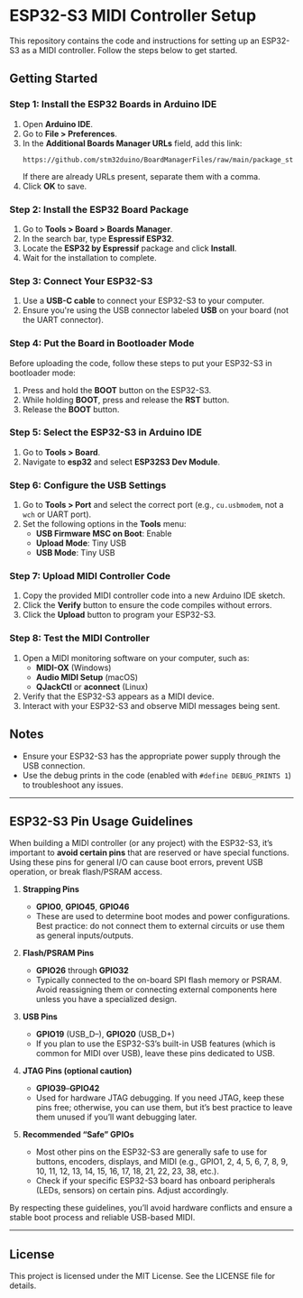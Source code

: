 # ESP32-S3 MIDI Controller Setup

This repository contains the code and instructions for setting up an ESP32-S3 as a MIDI controller. Follow the steps below to get started.


## Getting Started

### Step 1: Install the ESP32 Boards in Arduino IDE
1. Open **Arduino IDE**.
2. Go to **File > Preferences**.
3. In the **Additional Boards Manager URLs** field, add this link:
   ```
   https://github.com/stm32duino/BoardManagerFiles/raw/main/package_stmicroelectronics_index.json
   ```
   If there are already URLs present, separate them with a comma.
4. Click **OK** to save.

### Step 2: Install the ESP32 Board Package
1. Go to **Tools > Board > Boards Manager**.
2. In the search bar, type **Espressif ESP32**.
3. Locate the **ESP32 by Espressif** package and click **Install**.
4. Wait for the installation to complete.

### Step 3: Connect Your ESP32-S3
1. Use a **USB-C cable** to connect your ESP32-S3 to your computer.
2. Ensure you're using the USB connector labeled **USB** on your board (not the UART connector).

### Step 4: Put the Board in Bootloader Mode
Before uploading the code, follow these steps to put your ESP32-S3 in bootloader mode:
1. Press and hold the **BOOT** button on the ESP32-S3.
2. While holding **BOOT**, press and release the **RST** button.
3. Release the **BOOT** button.

### Step 5: Select the ESP32-S3 in Arduino IDE
1. Go to **Tools > Board**.
2. Navigate to **esp32** and select **ESP32S3 Dev Module**.

### Step 6: Configure the USB Settings
1. Go to **Tools > Port** and select the correct port (e.g., `cu.usbmodem`, not a `wch` or UART port).
2. Set the following options in the **Tools** menu:
   - **USB Firmware MSC on Boot**: Enable
   - **Upload Mode**: Tiny USB
   - **USB Mode**: Tiny USB

### Step 7: Upload MIDI Controller Code
1. Copy the provided MIDI controller code into a new Arduino IDE sketch.
2. Click the **Verify** button to ensure the code compiles without errors.
3. Click the **Upload** button to program your ESP32-S3.

### Step 8: Test the MIDI Controller
1. Open a MIDI monitoring software on your computer, such as:
   - **MIDI-OX** (Windows)
   - **Audio MIDI Setup** (macOS)
   - **QJackCtl** or **aconnect** (Linux)
2. Verify that the ESP32-S3 appears as a MIDI device.
3. Interact with your ESP32-S3 and observe MIDI messages being sent.

## Notes
- Ensure your ESP32-S3 has the appropriate power supply through the USB connection.
- Use the debug prints in the code (enabled with `#define DEBUG_PRINTS 1`) to troubleshoot any issues.

---

## ESP32-S3 Pin Usage Guidelines

When building a MIDI controller (or any project) with the ESP32-S3, it’s important to **avoid certain pins** that are reserved or have special functions. Using these pins for general I/O can cause boot errors, prevent USB operation, or break flash/PSRAM access.

1. **Strapping Pins**  
   - **GPIO0**, **GPIO45**, **GPIO46**  
   - These are used to determine boot modes and power configurations. Best practice: do not connect them to external circuits or use them as general inputs/outputs.

2. **Flash/PSRAM Pins**  
   - **GPIO26** through **GPIO32**  
   - Typically connected to the on-board SPI flash memory or PSRAM. Avoid reassigning them or connecting external components here unless you have a specialized design.

3. **USB Pins**  
   - **GPIO19** (USB_D–), **GPIO20** (USB_D+)  
   - If you plan to use the ESP32-S3’s built-in USB features (which is common for MIDI over USB), leave these pins dedicated to USB.

4. **JTAG Pins (optional caution)**  
   - **GPIO39**–**GPIO42**  
   - Used for hardware JTAG debugging. If you need JTAG, keep these pins free; otherwise, you can use them, but it’s best practice to leave them unused if you’ll want debugging later.

5. **Recommended “Safe” GPIOs**  
   - Most other pins on the ESP32-S3 are generally safe to use for buttons, encoders, displays, and MIDI (e.g., GPIO1, 2, 4, 5, 6, 7, 8, 9, 10, 11, 12, 13, 14, 15, 16, 17, 18, 21, 22, 23, 38, etc.).
   - Check if your specific ESP32-S3 board has onboard peripherals (LEDs, sensors) on certain pins. Adjust accordingly.

By respecting these guidelines, you’ll avoid hardware conflicts and ensure a stable boot process and reliable USB-based MIDI.

---

## License
This project is licensed under the MIT License. See the LICENSE file for details.

